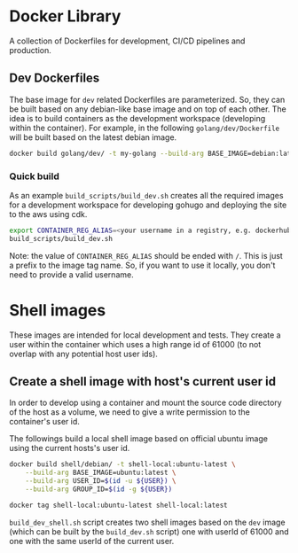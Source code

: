 
# Docker Library

A collection of Dockerfiles for development, CI/CD pipelines and production. 

## Dev Dockerfiles
The base image for `dev` related Dockerfiles are parameterized. So, they can be built based on any debian-like base image and on top of each other. The idea is to build containers as the development workspace (developing within the container).
For example, in the following `golang/dev/Dockerfile` will be built based on the latest debian image.
```sh
docker build golang/dev/ -t my-golang --build-arg BASE_IMAGE=debian:latest
```

### Quick build
As an example `build_scripts/build_dev.sh` creates all the required images for a development workspace for developing gohugo and deploying the site to the aws using cdk.

```sh
export CONTAINER_REG_ALIAS=<your username in a registry, e.g. dockerhub>/
build_scripts/build_dev.sh
```
Note: the value of `CONTAINER_REG_ALIAS` should be ended with `/`. This is just a prefix to the image tag name. So, if you want to use it locally, you don't need to provide a valid username.

# Shell images
These images are intended for local development and tests. They create a user within the container which uses a high range id of 61000 (to not overlap with any potential host user ids). 

## Create a shell image with host's current user id
In order to develop using a container and mount the source code directory of
the host as a volume, we need to give a write permission to the container's user
id. 

The followings build a local shell image based on official ubuntu image 
using the current hosts's user id.

```sh
docker build shell/debian/ -t shell-local:ubuntu-latest \
	--build-arg BASE_IMAGE=ubuntu:latest \
	--build-arg USER_ID=$(id -u ${USER}) \
	--build-arg GROUP_ID=$(id -g ${USER})

docker tag shell-local:ubuntu-latest shell-local:latest
```

`build_dev_shell.sh` script creates two shell images based on the `dev` image (which can be built by the `build_dev.sh` script) one with userId of 61000 and one with the same userId of the current user.
